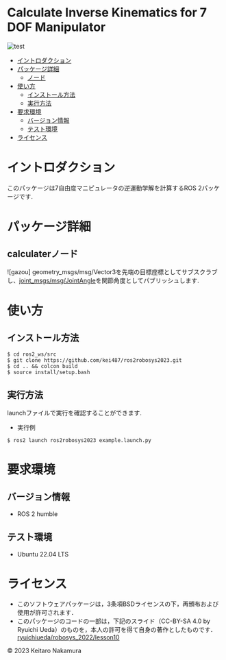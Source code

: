 # Calculate Inverse Kinematics for 7 DOF Manipulator
![test](https://github.com/kei487/robosys2023/actions/workflows/test.yml/badge.svg)

* [イントロダクション](#イントロダクション)
* [パッケージ詳細](#パッケージ詳細)
  * [ノード](#calculaterノード)
* [使い方](#使い方)
  * [インストール方法](#インストール方法)
  * [実行方法](#コードの実行方法)
* [要求環境](#要求環境)
  * [バージョン情報](#バージョン情報)
  * [テスト環境](#テスト環境)
* [ライセンス](#ライセンス)

# イントロダクション
  このパッケージは7自由度マニピュレータの逆運動学解を計算するROS 2パッケージです.

# パッケージ詳細
## calculaterノード
![gazou]
geometry_msgs/msg/Vector3を先端の目標座標としてサブスクラブし、[joint_msgs/msg/JointAngle](https://github.com/kei487/joint_msgs)を関節角度としてパブリッシュします.

# 使い方
## インストール方法
```
$ cd ros2_ws/src
$ git clone https://github.com/kei487/ros2robosys2023.git
$ cd .. && colcon build
$ source install/setup.bash
```

## 実行方法
 launchファイルで実行を確認することができます.
* 実行例
```
$ ros2 launch ros2robosys2023 example.launch.py 
```

# 要求環境
## バージョン情報
* ROS 2 humble
## テスト環境
* Ubuntu 22.04 LTS

# ライセンス
* このソフトウェアパッケージは，3条項BSDライセンスの下，再頒布および使用が許可されます．
* このパッケージのコードの一部は，下記のスライド（CC-BY-SA 4.0 by Ryuichi Ueda）のものを，本人の許可を得て自身の著作としたものです．
   [ryuichiueda/robosys_2022/lesson10](https://ryuichiueda.github.io/my_slides/robosys_2022/lesson10.html#/)
 
 © 2023 Keitaro Nakamura 
